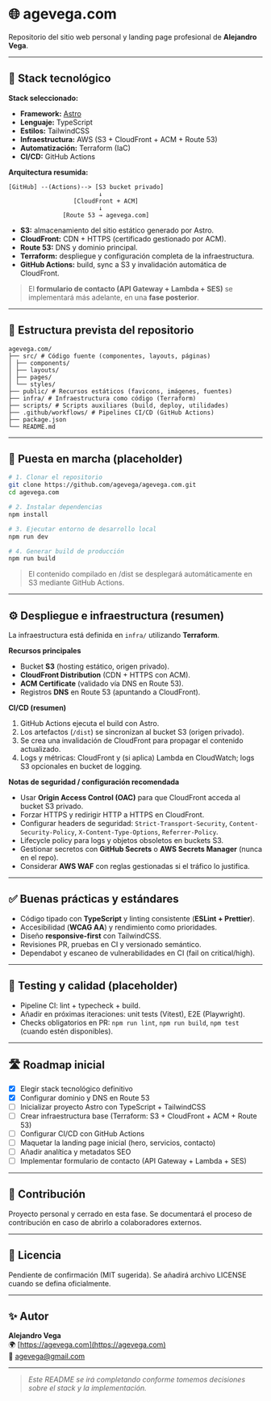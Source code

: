 # 🌐 agevega.com

Repositorio del sitio web personal y landing page profesional de **Alejandro Vega**.

---

## 🧱 Stack tecnológico

**Stack seleccionado:**
- **Framework:** [Astro](https://astro.build/)  
- **Lenguaje:** TypeScript  
- **Estilos:** TailwindCSS  
- **Infraestructura:** AWS (S3 + CloudFront + ACM + Route 53)  
- **Automatización:** Terraform (IaC)  
- **CI/CD:** GitHub Actions  

**Arquitectura resumida:**
```
[GitHub] --(Actions)--> [S3 bucket privado]
                         ↓
                  [CloudFront + ACM]
                         ↓
               [Route 53 → agevega.com]
```

- **S3:** almacenamiento del sitio estático generado por Astro.  
- **CloudFront:** CDN + HTTPS (certificado gestionado por ACM).  
- **Route 53:** DNS y dominio principal.  
- **Terraform:** despliegue y configuración completa de la infraestructura.  
- **GitHub Actions:** build, sync a S3 y invalidación automática de CloudFront.  

> El **formulario de contacto (API Gateway + Lambda + SES)** se implementará más adelante, en una **fase posterior**.

---

## 📁 Estructura prevista del repositorio
```
agevega.com/
├── src/ # Código fuente (componentes, layouts, páginas)
│ ├── components/
│ ├── layouts/
│ ├── pages/
│ └── styles/
├── public/ # Recursos estáticos (favicons, imágenes, fuentes)
├── infra/ # Infraestructura como código (Terraform)
├── scripts/ # Scripts auxiliares (build, deploy, utilidades)
├── .github/workflows/ # Pipelines CI/CD (GitHub Actions)
├── package.json
└── README.md
```

---

## 🚀 Puesta en marcha (placeholder)

```bash
# 1. Clonar el repositorio
git clone https://github.com/agevega/agevega.com.git
cd agevega.com

# 2. Instalar dependencias
npm install

# 3. Ejecutar entorno de desarrollo local
npm run dev

# 4. Generar build de producción
npm run build
```
> El contenido compilado en /dist se desplegará automáticamente en S3 mediante GitHub Actions.

---

## ⚙️ Despliegue e infraestructura (resumen)

La infraestructura está definida en `infra/` utilizando **Terraform**.

**Recursos principales**
- Bucket **S3** (hosting estático, origen privado).
- **CloudFront Distribution** (CDN + HTTPS con ACM).
- **ACM Certificate** (validado vía DNS en Route 53).
- Registros **DNS** en Route 53 (apuntando a CloudFront).

**CI/CD (resumen)**
1. GitHub Actions ejecuta el build con Astro.  
2. Los artefactos (`/dist`) se sincronizan al bucket S3 (origen privado).  
3. Se crea una invalidación de CloudFront para propagar el contenido actualizado.  
4. Logs y métricas: CloudFront y (si aplica) Lambda en CloudWatch; logs S3 opcionales en bucket de logging.

**Notas de seguridad / configuración recomendada**
- Usar **Origin Access Control (OAC)** para que CloudFront acceda al bucket S3 privado.  
- Forzar HTTPS y redirigir HTTP a HTTPS en CloudFront.  
- Configurar headers de seguridad: `Strict-Transport-Security`, `Content-Security-Policy`, `X-Content-Type-Options`, `Referrer-Policy`.  
- Lifecycle policy para logs y objetos obsoletos en buckets S3.  
- Gestionar secretos con **GitHub Secrets** o **AWS Secrets Manager** (nunca en el repo).  
- Considerar **AWS WAF** con reglas gestionadas si el tráfico lo justifica.

---

## ✅ Buenas prácticas y estándares

- Código tipado con **TypeScript** y linting consistente (**ESLint + Prettier**).  
- Accesibilidad (**WCAG AA**) y rendimiento como prioridades.  
- Diseño **responsive-first** con TailwindCSS.  
- Revisiones PR, pruebas en CI y versionado semántico.  
- Dependabot y escaneo de vulnerabilidades en CI (fail on critical/high).

---

## 🧪 Testing y calidad (placeholder)

- Pipeline CI: lint + typecheck + build.  
- Añadir en próximas iteraciones: unit tests (Vitest), E2E (Playwright).  
- Checks obligatorios en PR: `npm run lint`, `npm run build`, `npm test` (cuando estén disponibles).

---

## 🛣️ Roadmap inicial
- [x] Elegir stack tecnológico definitivo  
- [x] Configurar dominio y DNS en Route 53  
- [ ] Inicializar proyecto Astro con TypeScript + TailwindCSS  
- [ ] Crear infraestructura base (Terraform: S3 + CloudFront + ACM + Route 53)  
- [ ] Configurar CI/CD con GitHub Actions  
- [ ] Maquetar la landing page inicial (hero, servicios, contacto)  
- [ ] Añadir analítica y metadatos SEO  
- [ ] Implementar formulario de contacto (API Gateway + Lambda + SES)

---

## 🤝 Contribución
Proyecto personal y cerrado en esta fase.
Se documentará el proceso de contribución en caso de abrirlo a colaboradores externos.

---

## 📄 Licencia
Pendiente de confirmación (MIT sugerida).
Se añadirá archivo LICENSE cuando se defina oficialmente.

---

## ✨ Autor
**Alejandro Vega**  
🌍 [https://agevega.com](https://agevega.com)  
📧 agevega@gmail.com

---

> _Este README se irá completando conforme tomemos decisiones sobre el stack y la implementación._
